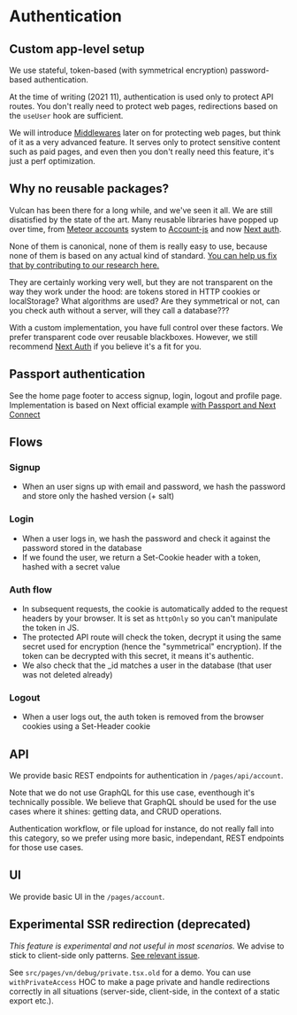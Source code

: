 # Authentication

## Custom app-level setup

We use stateful, token-based (with symmetrical encryption) password-based authentication.

At the time of writing (2021 11), authentication is used only to protect API routes.
You don't really need to protect web pages, redirections based on the `useUser` hook 
are sufficient.

We will introduce [Middlewares](https://nextjs.org/docs/advanced-features/middleware) later on for protecting web pages, but think of it as
a very advanced feature. It serves only to protect sensitive content such as paid pages, and
even then you don't really need this feature, it's just a perf optimization.

## Why no reusable packages?

Vulcan has been there for a long while, and we've seen it all. We are still disatisfied by the state of the art. Many reusable libraries have popped up over time, from [Meteor accounts](https://docs.meteor.com/api/accounts.html) system to [Account-js](https://www.accountsjs.com/) and now [Next auth](https://next-auth.js.org/).

None of them is canonical, none of them is really easy to use, because none of them is based on any actual kind of standard. [You can help us fix that by contributing to our research here.](https://github.com/lbke/research/blob/main/auth.md)

They are certainly working very well, but they are not transparent on the way they work under the hood: are tokens stored in HTTP cookies or localStorage? What algorithms are used? Are they symmetrical or not, can you check auth without a server, will they call a database???

With a custom implementation, you have full control over these factors. We prefer transparent code over reusable blackboxes. However, we still recommend [Next Auth](https://next-auth.js.org/) if you believe it's a fit for you.

## Passport authentication

See the home page footer to access signup, login, logout and profile page. Implementation is based on Next official example [with Passport and Next Connect](https://github.com/vercel/next.js/tree/canary/examples/with-passport-and-next-connect)

## Flows

### Signup

- When an user signs up with email and password, we hash the password and store only the hashed version (+ salt)


### Login

- When a user logs in, we hash the password and check it against the password stored in the database
- If we found the user, we return a Set-Cookie header with a token, hashed with a secret value

### Auth flow

- In subsequent requests, the cookie is automatically added to the request headers by your browser.
It is set as `httpOnly` so you can't manipulate the token in JS.
- The protected API route will check the token, decrypt it using the same secret used for encryption 
(hence the "symmetrical" encryption). If the token can be decrypted with this secret, it means it's authentic.
- We also check that the _id matches a user in the database (that user was not deleted already)

### Logout

- When a user logs out, the auth token is removed from the browser cookies using a Set-Header cookie

## API

We provide basic REST endpoints for authentication in `/pages/api/account`.

Note that we do not use GraphQL for this use case, eventhough it's technically possible.
We believe that GraphQL should be used for the use cases where it shines: getting data,
and CRUD operations. 

Authentication workflow, or file upload for instance, do not really
fall into this category, so we prefer using more basic, independant, REST endpoints for those use cases.

## UI

We provide basic UI in the `/pages/account`.

## Experimental SSR redirection (deprecated)

*This feature is experimental and not useful in most scenarios.* We advise to stick to client-side only patterns. [See relevant issue](https://github.com/VulcanJS/vulcan-next/issues/71).

See `src/pages/vn/debug/private.tsx.old` for a demo. You can use `withPrivateAccess` HOC to make a page private and handle redirections correctly in all situations (server-side, client-side, in the context of a static export etc.).
